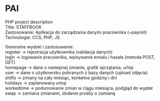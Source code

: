 # PAI
PHP project description \
Title: STAFFBOOK \
Zastosowanie: Aplikacja do zarządzania danymi pracowinka (~payroll) \
Technologie: CCS, PHP, JS

Generalne wydoki i zastosowanie: \
register -> rejestracja użytkownika (validacja danych) \
login -> logowanie pracownika, wpisywanie emialu i hasała (metoda POST, GET) \
homepage -> dane o nastepnej zmianie, grafik sprzątania, urlop \
user -> dane o użytkowniku pobranych z bazy danych (upload zdjęcia)\
shifts -> zmiany na cały miesiąc, konketne godziny i dni \
holidays -> zaplanowany urlop  \
workedtime -> podumowanie zmian w ciągu miesiąca, podgląd do wypłat\
swap -> zamiana zmianami, dodanie prośby o zamianę 


